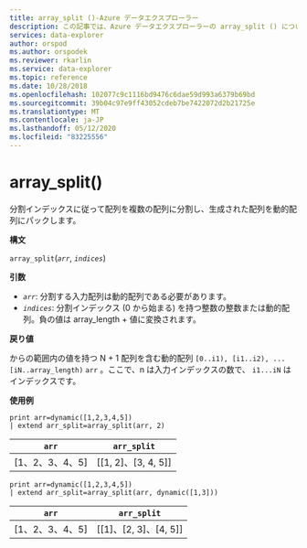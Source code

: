 ```yaml
---
title: array_split ()-Azure データエクスプローラー
description: この記事では、Azure データエクスプローラーの array_split () について説明します。
services: data-explorer
author: orspod
ms.author: orspodek
ms.reviewer: rkarlin
ms.service: data-explorer
ms.topic: reference
ms.date: 10/28/2018
ms.openlocfilehash: 102077c9c1116bd9476c6dae59d993a6379b69bd
ms.sourcegitcommit: 39b04c97e9ff43052cdeb7be7422072d2b21725e
ms.translationtype: MT
ms.contentlocale: ja-JP
ms.lasthandoff: 05/12/2020
ms.locfileid: "83225556"
---
```

# <a name="array_split"></a>array_split()

分割インデックスに従って配列を複数の配列に分割し、生成された配列を動的配列にパックします。

**構文**

`array_split`(*`arr`*, *`indices`*)

**引数**

* *`arr`*: 分割する入力配列は動的配列である必要があります。
* *`indices`*: 分割インデックス (0 から始まる) を持つ整数の整数または動的配列。負の値は array_length + 値に変換されます。

**戻り値**

からの範囲内の値を持つ N + 1 配列を含む動的配列 `[0..i1), [i1..i2), ... [iN..array_length)` `arr` 。ここで、n は入力インデックスの数で、 `i1...iN` はインデックスです。

**使用例**

<!-- csl: https://help.kusto.windows.net:443/Samples -->
```kusto
print arr=dynamic([1,2,3,4,5]) 
| extend arr_split=array_split(arr, 2)
```

|`arr`|`arr_split`|
|---|---|
|[1、2、3、4、5]|[[1, 2]、[3, 4, 5]]|

<!-- csl: https://help.kusto.windows.net:443/Samples -->
```kusto
print arr=dynamic([1,2,3,4,5]) 
| extend arr_split=array_split(arr, dynamic([1,3]))
```

|`arr`|`arr_split`|
|---|---|
|[1、2、3、4、5]|[[1]、[2, 3]、[4, 5]]|
